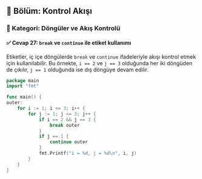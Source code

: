 ## 📘 Bölüm: Kontrol Akışı  
### 🔹 Kategori: Döngüler ve Akış Kontrolü  
#### ✅ Cevap 27: `break` ve `continue` ile etiket kullanımı

Etiketler, iç içe döngülerde `break` ve `continue` ifadeleriyle akışı kontrol etmek için kullanılabilir. Bu örnekte, `i == 2` ve `j == 3` olduğunda her iki döngüden de çıkılır, `j == 1` olduğunda ise dış döngüye devam edilir.

```go
package main
import "fmt"

func main() {
outer:
    for i := 1; i <= 3; i++ {
        for j := 1; j <= 3; j++ {
            if i == 2 && j == 3 {
                break outer
            }
            if j == 1 {
                continue outer
            }
            fmt.Printf("i = %d, j = %d\n", i, j)
        }
    }
}
```
